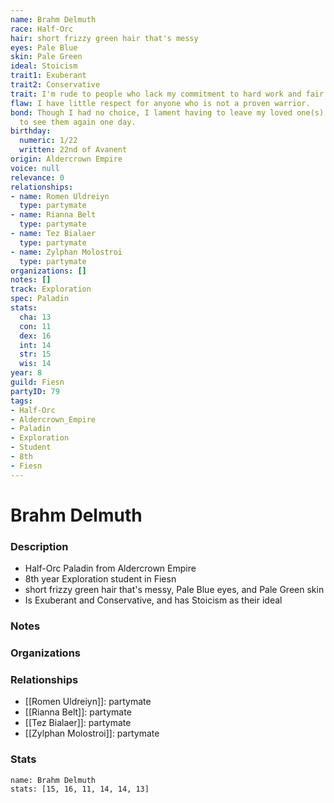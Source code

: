 ```yaml
---
name: Brahm Delmuth
race: Half-Orc
hair: short frizzy green hair that's messy
eyes: Pale Blue
skin: Pale Green
ideal: Stoicism
trait1: Exuberant
trait2: Conservative
trait: I'm rude to people who lack my commitment to hard work and fair play.
flaw: I have little respect for anyone who is not a proven warrior.
bond: Though I had no choice, I lament having to leave my loved one(s) behind. I hope
  to see them again one day.
birthday:
  numeric: 1/22
  written: 22nd of Avanent
origin: Aldercrown Empire
voice: null
relevance: 0
relationships:
- name: Romen Uldreiyn
  type: partymate
- name: Rianna Belt
  type: partymate
- name: Tez Bialaer
  type: partymate
- name: Zylphan Molostroi
  type: partymate
organizations: []
notes: []
track: Exploration
spec: Paladin
stats:
  cha: 13
  con: 11
  dex: 16
  int: 14
  str: 15
  wis: 14
year: 8
guild: Fiesn
partyID: 79
tags:
- Half-Orc
- Aldercrown_Empire
- Paladin
- Exploration
- Student
- 8th
- Fiesn
---
```

# Brahm Delmuth
### Description
- Half-Orc Paladin from Aldercrown Empire
- 8th year Exploration student in Fiesn
- short frizzy green hair that's messy, Pale Blue eyes, and Pale Green skin
- Is Exuberant and Conservative, and has Stoicism as their ideal

### Notes

### Organizations

### Relationships
- [[Romen Uldreiyn]]: partymate
- [[Rianna Belt]]: partymate
- [[Tez Bialaer]]: partymate
- [[Zylphan Molostroi]]: partymate

### Stats
```statblock
name: Brahm Delmuth
stats: [15, 16, 11, 14, 14, 13]
```